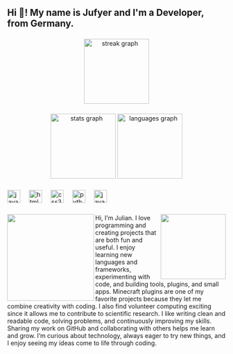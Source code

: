 <h2 align="left">Hi 👋! My name is Jufyer and I'm a Developer, from Germany.</h2>

###

<div align="center">
  <img src="https://streak-stats.demolab.com?user=Jufyer&locale=en&mode=daily&theme=dracula&hide_border=false&border_radius=5&order=3" height="150" alt="streak graph"  />
</div>

###

<div align="center">
  <img src="https://github-readme-stats.vercel.app/api?username=Jufyer&hide_title=false&hide_rank=false&show_icons=true&include_all_commits=true&count_private=true&disable_animations=false&theme=dracula&locale=en&hide_border=false" height="150" alt="stats graph"  />
  <img src="https://github-readme-stats.vercel.app/api/top-langs?username=Jufyer&locale=en&hide_title=false&layout=compact&card_width=320&langs_count=5&theme=dracula&hide_border=false" height="150" alt="languages graph"  />
</div>

###

<div align="left">
  <img src="https://cdn.jsdelivr.net/gh/devicons/devicon/icons/javascript/javascript-original.svg" height="30" alt="javascript logo"  />
  <img width="12" />
  <img src="https://cdn.jsdelivr.net/gh/devicons/devicon/icons/html5/html5-original.svg" height="30" alt="html5 logo"  />
  <img width="12" />
  <img src="https://cdn.jsdelivr.net/gh/devicons/devicon/icons/css3/css3-original.svg" height="30" alt="css3 logo"  />
  <img width="12" />
  <img src="https://cdn.jsdelivr.net/gh/devicons/devicon/icons/python/python-original.svg" height="30" alt="python logo"  />
  <img width="12" />
  <img src="https://cdn.jsdelivr.net/gh/devicons/devicon/icons/java/java-original.svg" height="30" alt="java logo"  />
</div>

###

<div align="left">
  
</div>

###

<img align="right" height="150" src="https://media.giphy.com/media/v1.Y2lkPTc5MGI3NjExZWlldHk1emRudThlZHFiOGt6azZ2eTJkb3NvamJrYXBxY3pqOW56cCZlcD12MV9naWZzX3NlYXJjaCZjdD1n/CuuSHzuc0O166MRfjt/giphy.gif"  />

###

<img align="left" height="200" src="https://media.giphy.com/media/v1.Y2lkPWVjZjA1ZTQ3YXFhZ3ZyM2lrbXN4cWpucW9xMm5wZHZzNmdseGczendoaWJjbnI0eCZlcD12MV9naWZzX3NlYXJjaCZjdD1n/PTBVMsYIOB0SBP4MVe/giphy.gif"  />

###

<p align="left">Hi, I’m Julian. I love programming and creating projects that are both fun and useful. I enjoy learning new languages and frameworks, experimenting with code, and building tools, plugins, and small apps. Minecraft plugins are one of my favorite projects because they let me combine creativity with coding. I also find volunteer computing exciting since it allows me to contribute to scientific research. I like writing clean and readable code, solving problems, and continuously improving my skills. Sharing my work on GitHub and collaborating with others helps me learn and grow. I’m curious about technology, always eager to try new things, and I enjoy seeing my ideas come to life through coding.</p>

###
